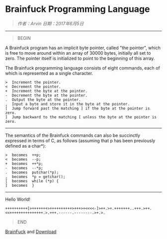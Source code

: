 
# Brainfuck Programming Language

> *作者：Arvin 日期：2017年6月5日*

----------------------------------------

>BEGIN

A Brainfuck program has an implicit byte pointer, called "the pointer", which is free to move around within an array of 30000 bytes, initially all set to zero. The pointer itself is initialized to point to the beginning of this array.

The Brainfuck programming language consists of eight commands, each of which is represented as a single character.

    >  Increment the pointer.
    <  Decrement the pointer.
    +  Increment the byte at the pointer.
    -  Decrement the byte at the pointer.
    .  Output the byte at the pointer.
    ,  Input a byte and store it in the byte at the pointer.
    [  Jump forward past the matching ] if the byte at the pointer is zero.
    ]  Jump backward to the matching [ unless the byte at the pointer is zero.

-------------------------------------------

The semantics of the Brainfuck commands can also be succinctly expressed in terms of C, as follows (assuming that p has been previously defined as a char*):

    >  becomes  ++p;
    <  becomes  --p;
    +  becomes  ++*p;
    -  becomes  --*p;
    .  becomes  putchar(*p);
    ,  becomes  *p = getchar();
    [  becomes  while (*p) {
    ]  becomes  }

-------------------------------------------

Hello World!

    ++++++++++[>+++++++>++++++++++>+++>+<<<<-]>++.>+.+++++++..+++.>++.<<+++++++++++++++.>.+++.------.--------.>+.>.

>END

[BrainFuck](http://www.muppetlabs.com/~breadbox/bf/) and [Download](documents/BF.zip)
